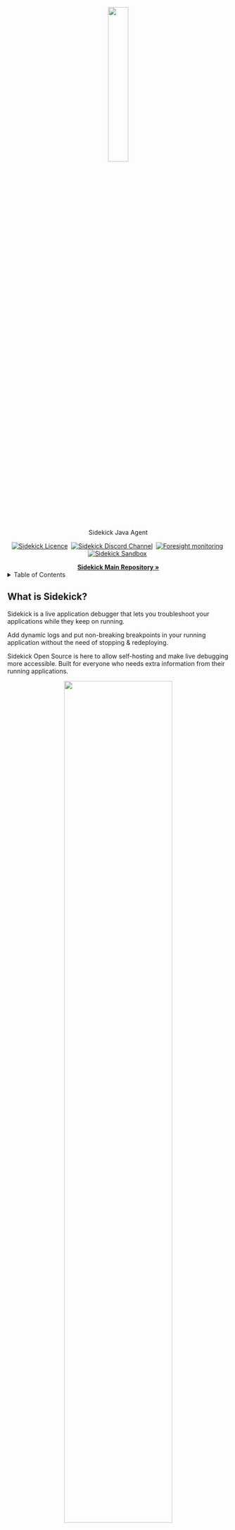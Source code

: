 <p align="center">
  <img width="30%" height="30%" src="https://4750167.fs1.hubspotusercontent-na1.net/hubfs/4750167/Sidekick%20OS%20repo/logo-1.png">
</p>
<p align="center">
  Sidekick Java Agent
</p>

<p align="center">
    <a href="https://github.com/runsidekick/sidekick" target="_blank"><img src="https://img.shields.io/github/license/runsidekick/sidekick?style=for-the-badge" alt="Sidekick Licence" /></a>&nbsp;
    <a href="https://www.runsidekick.com/discord-invitation?utm_source=sidekick-java-readme" target="_blank"><img src="https://img.shields.io/discord/958745045308174416?style=for-the-badge&logo=discord&label=DISCORD" alt="Sidekick Discord Channel" /></a>&nbsp;
    <a href="https://www.runforesight.com?utm_source=sidekick-java-readme" target="_blank"><img src="https://img.shields.io/badge/Monitored%20by-Foresight-%239900F0?style=for-the-badge" alt="Foresight monitoring" /></a>&nbsp;
    <a href="https://app.runsidekick.com/sandbox?utm_source=sidekick-java-readme" target="_blank"><img src="https://img.shields.io/badge/try%20in-sandbox-brightgreen?style=for-the-badge" alt="Sidekick Sandbox" /></a>&nbsp;
    
</p>

<a name="readme-top"></a>

<div align="center">
    <a href="https://github.com/runsidekick/sidekick"><strong>Sidekick Main Repository »</strong></a>
</div>

<!-- TABLE OF CONTENTS -->
<details>
  <summary>Table of Contents</summary>
  <ol>
    <li>
      <a href="#what-is-sidekick">What is Sidekick?</a>
      <ul>
        <li><a href="#sidekick-actions">Sidekick Actions</a></li>
      </ul>
    </li>
    <li>
      <a href="#sidekick-java-agent">Sidekick Java Agent</a>
    </li>
    <li>
      <a href="#usage">Usage</a>
      <ul>
        <li><a href="#supported-jvms-and-languages">Supported JVMs and Languages</a></li>
      </ul>
      <ul>
        <li><a href="#download-the-agent">Download the Agent</a></li>
      </ul>
    </li>
    <li>
      <a href="#build">Build the agent</a>
      <ul>
        <li><a href="#prerequisites">Prerequisites</a></li>
      </ul>
      <ul>
        <li><a href="#build-command">Build command</a></li>
      </ul>
    </li>
    <li>
      <a href="#official-sidekick-agents">Official Sidekick Agents</a>
    </li>
    <li>
      <a href="#resources">Resources</a>
    </li>
    <li><a href="#questions-problems-suggestions">Questions? Problems? Suggestions?</a></li>
    <li><a href="#contact">Contact</a></li>
  </ol>
</details>

## What is Sidekick?
Sidekick is a live application debugger that lets you troubleshoot your applications while they keep on running.

Add dynamic logs and put non-breaking breakpoints in your running application without the need of stopping & redeploying.

Sidekick Open Source is here to allow self-hosting and make live debugging more accessible. Built for everyone who needs extra information from their running applications. 
<p align="center">
  <img width="70%" height="70%" src="https://4750167.fs1.hubspotusercontent-na1.net/hubfs/4750167/Sidekick%20OS%20repo/HowSidekickWorks.gif">
</p>


##### Sidekick Actions:
Sidekick has two major actions; Tracepoints & Logpoints.

- A **tracepoint** is a non-breaking remote breakpoint. In short, it takes a snapshot of the variables when the code hits that line.
- **Logpoints** open the way for dynamic(on-demand) logging to Sidekick users. Replacing traditional logging with dynamic logging has the potential to lower stage sizes, costs, and time for log searching while adding the ability to add new logpoints without editing the source code, redeploying, or restarting the application.

Supported runtimes: Java, Python, Node.js

To learn more about Sidekick features and capabilities, see our [web page.](https://www.runsidekick.com/?utm_source=sidekick-java-readme)

<p align="center">
  <a href="https://app.runsidekick.com/sandbox?utm_source=github&utm_medium=readme" target="_blank"><img width="345" height="66" src="https://4750167.fs1.hubspotusercontent-na1.net/hubfs/4750167/Sidekick%20OS%20repo/try(1)%201.png"></a>
</p>

<p align="center">
  <a href="https://www.runsidekick.com/discord-invitation?utm_source=sidekick-java-readme" target="_blank"><img width="40%" height="40%" src="https://4750167.fs1.hubspotusercontent-na1.net/hubfs/4750167/Sidekick%20OS%20repo/joindiscord.png"></a>
</p>
<div align="center">
    <a href="https://www.runsidekick.com/?utm_source=sidekick-java-readme"><strong>Learn More »</strong></a>
</div>
<p align="right">(<a href="#readme-top">back to top</a>)</p>


## Sidekick Java Agent

Sidekick Java agent allows you to inject tracepoints (non-breaking breakpoints) and log points dynamically to capture call stack snapshots (with variables) and add log messages on the fly without code modification, re-build and re-deploy. So it helps you, your team, and your organization to reduce MTTR (Minimum Time to Repair/Resolve).

To achieve this, the Sidekick Java agent has nothing to do with JDWP (Java Debug Wire Protocol), as it doesn't suspend the code execution, but hooks into code execution at the application layer by bytecode instrumentation. Under the hood, Sidekick agent
- injects its hook call into the specified line at the bytecode level
- intercepts the code execution just before the specified line
- captures call stack snapshot (for tracepoint) or prints dynamic log message (for log point)
- create events to be sent asynchronously
- and then lets the code execution continue


Here, to keep Sidekick agent overhead at a minimum (sub-millisecond on average), in addition to non-blocking event publishing, we apply many performance improvements like async snapshot taking, async call stack collecting, and fast serialization by reducing redundant memory copies.


The advantage of Sidekick over classical APM solutions is that, Sidekick
- can debug and trace any location (your code base or 3rd party dependency) in your application, not just the external (DB, API, etc ...) calls like APM solutions
- has zero overhead when you don't have any tracepoint or log point but APMs have always
- doesn't produce too much garbage data because it collects data only at the certain points you specified as long as that point (tracepoint/logpoint) is active

### Usage
##### Supported JVMs and Languages
JDK 8+ is supported
Java (8+), Kotlin (1.3+) and Scala (2.10+) JVM languages are supported

##### Download the agent
Download the latest Sidekick agent from this link [repo](https://repo.thundra.io/service/local/artifact/maven/redirect?r=sidekick-releases&g=com.runsidekick.agent&a=sidekick-agent-bootstrap&v=LATEST)

Agent configuration : https://docs.runsidekick.com/installation/installing-agents/java/configuration#configure-the-agent

Source bundling: https://docs.runsidekick.com/installation/installing-agents/java/source-bundling

### Build

##### Prerequisites 
- Java 8+
- Maven 3.x

##### Build command:
```mvn clean package```

### Benchmarks
- [Production Debuggers — 2022 Benchmark Results](https://medium.com/runsidekick/sidekick-blog-production-debuggers-2022-benchmark-results-part-1-ec173d0f8ccd?utm_source=sidekick-java-readme)

##  Official Sidekick Agents

- [Java](https://github.com/runsidekick/sidekick-agent-java)
- [Node.js](https://github.com/runsidekick/sidekick-agent-nodejs)
- [Python](https://github.com/runsidekick/sidekick-agent-python)

## Resources:

- [Documentation](https://docs.runsidekick.com/?utm_source=sidekick-java-readme)
- [Community](https://github.com/runsidekick/sidekick/discussions)
- [Discord](https://www.runsidekick.com/discord-invitation?utm_source=sidekick-java-readme)
- [Contributing](https://github.com/runsidekick/sidekick/blob/master/CONTRIBUTING.md)
- [Sidekick Main Repository](https://github.com/runsidekick/sidekick)

## Questions? Problems? Suggestions?

To report a bug or request a feature, create a [GitHub Issue](https://github.com/runsidekick/sidekick-agent-java/issues). Please ensure someone else has not created an issue for the same topic.

<p align="right">(<a href="#readme-top">back to top</a>)</p>

## Contact

[Reach out on the Discord](https://www.runsidekick.com/discord-invitation?utm_source=sidekick-java-readme). A fellow community member or Sidekick engineer will be happy to help you out.

<p align="right">(<a href="#readme-top">back to top</a>)</p>
